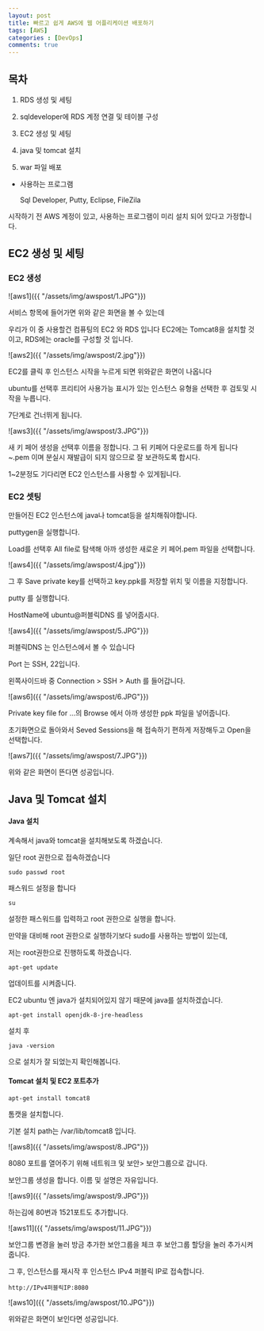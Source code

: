 ```yaml
---
layout: post
title: 빠르고 쉽게 AWS에 웹 어플리케이션 배포하기
tags: [AWS]
categories : [DevOps]
comments: true
---
```


## 목차

1. RDS 생성 및 세팅

2. sqldeveloper에 RDS 계정 연결 및 테이블 구성

3. EC2 생성 및 세팅 

4. java 및 tomcat 설치

5. war 파일 배포


* 사용하는 프로그램

  Sql Developer, Putty, Eclipse, FileZila



시작하기 전 AWS 계정이 있고, 사용하는 프로그램이 미리 설치 되어 있다고 가정합니다.




## EC2 생성 및 세팅

### EC2 생성



![aws1]({{ "/assets/img/awspost/1.JPG"}})

서비스 항목에 들어가면 위와 같은 화면을 볼 수 있는데

우리가 이 중 사용할건 컴퓨팅의 EC2 와 RDS 입니다
EC2에는 Tomcat8을 설치할 것이고, RDS에는 oracle를 구성할 것 입니다.

![aws2]({{ "/assets/img/awspost/2.jpg"}})



EC2를 클릭 후 인스턴스 시작을 누르게 되면 위와같은 화면이 나옵니다

ubuntu를 선택후 프리티어 사용가능 표시가 있는 인스턴스 유형을 선택한 후 검토및 시작을 누릅니다.

7단계로 건너뛰게 됩니다.

![aws3]({{ "/assets/img/awspost/3.JPG"}})

새 키 페어 생성을 선택후 이름을 정합니다.
그 뒤 키페어 다운로드를 하게 됩니다 ~.pem 이며 분실시 재발급이 되지 않으므로 잘 보관하도록 합시다.

1~2분정도 기다리면 EC2 인스턴스를 사용할 수 있게됩니다.



### EC2 셋팅

만들어진 EC2 인스턴스에 java나 tomcat등을 설치해줘야합니다.

puttygen을 실행합니다.

Load를 선택후 All file로 탐색해 아까 생성한 새로운 키 페어.pem 파일을 선택합니다.  

![aws4]({{ "/assets/img/awspost/4.jpg"}})

그 후 Save private key를 선택하고 key.ppk를 저장할 위치 및 이름을 지정합니다.

putty 를 실행합니다. 

HostName에 ubuntu@퍼블릭DNS 를 넣어줍시다.

![aws4]({{ "/assets/img/awspost/5.JPG"}})

퍼블릭DNS 는 인스턴스에서 볼 수 있습니다

Port 는 SSH, 22입니다. 

왼쪽사이드바 중 Connection > SSH > Auth 를 들어갑니다. 

![aws6]({{ "/assets/img/awspost/6.JPG"}})


Private key file for ...의 Browse 에서 아까 생성한 ppk 파일을 넣어줍니다. 

초기화면으로 돌아와서 Seved Sessions을 해 접속하기 편하게 저장해두고 Open을 선택합니다.

![aws7]({{ "/assets/img/awspost/7.JPG"}})

위와 같은 화면이 뜬다면 성공입니다.



## Java 및 Tomcat 설치

#### Java 설치

계속해서 java와 tomcat을 설치해보도록 하겠습니다.

일단 root 권한으로 접속하겠습니다

```
sudo passwd root
```

패스워드 설정을 합니다

```
su
```

설정한 패스워드를 입력하고 root 권한으로 실행을 합니다. 

만약을 대비해 root 권한으로 실행하기보다 sudo를 사용하는 방법이 있는데, 

저는 root권한으로 진행하도록 하겠습니다.



```
apt-get update
```

업데이트를 시켜줍니다.

EC2 ubuntu 엔 java가 설치되어있지 않기 때문에 java를 설치하겠습니다.

```
apt-get install openjdk-8-jre-headless
```

설치 후 

```
java -version
```

으로 설치가 잘 되었는지 확인해봅니다.



#### Tomcat 설치 및 EC2 포트추가 

```
apt-get install tomcat8
```

톰캣을 설치합니다.

기본 설치 path는 /var/lib/tomcat8 입니다.

![aws8]({{ "/assets/img/awspost/8.JPG"}})

8080 포트를 열어주기 위해 네트워크 및 보안> 보안그룹으로 갑니다.

보안그룹 생성을 합니다. 이름 및 설명은 자유입니다.

![aws9]({{ "/assets/img/awspost/9.JPG"}})

하는김에 80번과 1521포트도 추가합니다.

![aws11]({{ "/assets/img/awspost/11.JPG"}})

보안그룹 변경을 눌러 방금 추가한 보안그룹을 체크 후 보안그룹 할당을 눌러 추가시켜 줍니다.

그 후, 인스턴스를 재시작 후 인스턴스 IPv4 퍼블릭 IP로 접속합니다.

```
http://IPv4퍼블릭IP:8080
```
![aws10]({{ "/assets/img/awspost/10.JPG"}})

위와같은 화면이 보인다면 성공입니다.










